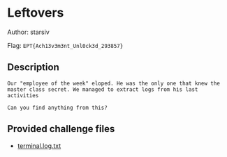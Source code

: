 # Leftovers
Author: starsiv

Flag: `EPT{Ach13v3m3nt_Unl0ck3d_293857}`
## Description
```
Our "employee of the week" eloped. He was the only one that knew the master class secret. We managed to extract logs from his last activities   

Can you find anything from this?
```

## Provided challenge files
* [terminal.log.txt](terminal.log.txt)
